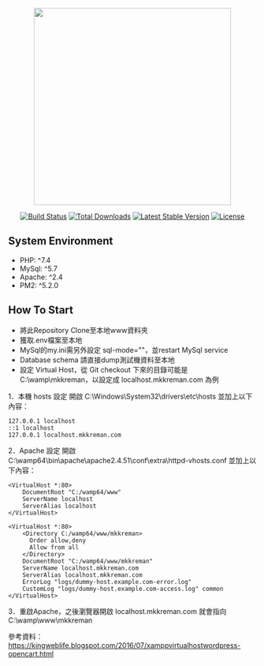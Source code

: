 <p align="center"><a href="https://laravel.com" target="_blank"><img src="https://raw.githubusercontent.com/laravel/art/master/logo-lockup/5%20SVG/2%20CMYK/1%20Full%20Color/laravel-logolockup-cmyk-red.svg" width="400"></a></p>

<p align="center">
<a href="https://travis-ci.org/laravel/framework"><img src="https://travis-ci.org/laravel/framework.svg" alt="Build Status"></a>
<a href="https://packagist.org/packages/laravel/framework"><img src="https://img.shields.io/packagist/dt/laravel/framework" alt="Total Downloads"></a>
<a href="https://packagist.org/packages/laravel/framework"><img src="https://img.shields.io/packagist/v/laravel/framework" alt="Latest Stable Version"></a>
<a href="https://packagist.org/packages/laravel/framework"><img src="https://img.shields.io/packagist/l/laravel/framework" alt="License"></a>
</p>

## System Environment
- PHP: ^7.4
- MySql: ^5.7
- Apache: ^2.4
- PM2: ^5.2.0

## How To Start
- 將此Repository Clone至本地www資料夾
- 獲取.env檔案至本地
- MySql的my.ini需另外設定 sql-mode=""，並restart MySql service
- Database schema 請直接dump測試機資料至本地
- 設定 Virtual Host，從 Git checkout 下來的目錄可能是 C:\wamp\mkkreman，以設定成 localhost.mkkreman.com 為例

1．本機 hosts 設定 
開啟 C:\Windows\System32\drivers\etc\hosts
並加上以下內容：

    127.0.0.1 localhost
    ::1 localhost
    127.0.0.1 localhost.mkkreman.com

2．Apache 設定
開啟 C:\wamp64\bin\apache\apache2.4.51\conf\extra\httpd-vhosts.conf
並加上以下內容：

    <VirtualHost *:80>
        DocumentRoot "C:/wamp64/www"
        ServerName localhost
        ServerAlias localhost
    </VirtualHost>

    <VirtualHost *:80>
        <Directory C:/wamp64/www/mkkreman>
          Order allow,deny
          Allow from all
        </Directory>
        DocumentRoot "C:/wamp64/www/mkkreman"
        ServerName localhost.mkkreman.com
        ServerAlias localhost.mkkreman.com
        ErrorLog "logs/dummy-host.example.com-error.log"
        CustomLog "logs/dummy-host.example.com-access.log" common
    </VirtualHost>

3．重啟Apache，之後瀏覽器開啟 localhost.mkkreman.com 就會指向 C:\wamp\www\mkkreman

參考資料：
https://kingweblife.blogspot.com/2016/07/xamppvirtualhostwordpress-opencart.html
